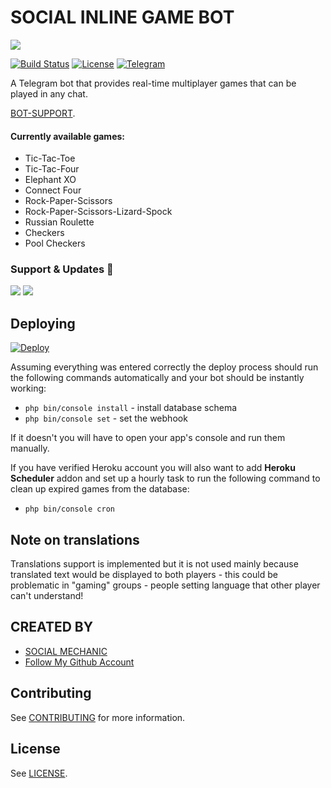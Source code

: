 # SOCIAL INLINE GAME BOT
<IMG src="https://telegra.ph/file/b89ae19627f5395468182.png">

[![Build Status](https://travis-ci.org/SOCIAL-MECHANIC-1997/SOCIAL-INLINE-GAME-BOT.svg?branch=master)](https://travis-ci.org/SOCIAL-MECHANIC-1997/SOCIAL-INLINE-GAME-BOT) [![License](https://img.shields.io/github/license/SOCIAL-MECHANIC-1997/SOCIAL-INLINE-GAME-BOT.svg)](https://github.com/SOCIAL-MECHANIC-1997/SOCIAL-INLINE-GAME-BOT/blob/master/LICENSE) [![Telegram](https://img.shields.io/badge/Telegram-%40inlinegamesbot-blue.svg)](https://telegram.me/SOCIAL_GAME_BOT)

A Telegram bot that provides real-time multiplayer games that can be played in any chat.

 [BOT-SUPPORT](https://telegram.me/social_mechanic).

#### Currently available games:

- Tic-Tac-Toe
- Tic-Tac-Four 
- Elephant XO 
- Connect Four
- Rock-Paper-Scissors
- Rock-Paper-Scissors-Lizard-Spock 
- Russian Roulette
- Checkers
- Pool Checkers


### Support & Updates 🎑
<a href="https://t.me/tamil_chat_group_1"><img src="https://img.shields.io/badge/Join-Group%20Support-blue.svg?style=for-the-badge&logo=Telegram"></a> <a href="https://t.me/social_mechanic"><img src="https://img.shields.io/badge/Join-Updates%20Channel-blue.svg?style=for-the-badge&logo=Telegram"></a>

## Deploying

[![Deploy](https://www.herokucdn.com/deploy/button.svg)](https://heroku.com/deploy?template=https://github.com/SOCIAL-MECHANIC-1997/SOCIAL-INLINE-GAME-BOT)

Assuming everything was entered correctly the deploy process should run the following commands automatically and your bot should be instantly working:
- `php bin/console install` - install database schema
- `php bin/console set` - set the webhook

If it doesn't you will have to open your app's console and run them manually.

If you have verified Heroku account you will also want to add **Heroku Scheduler** addon and set up a hourly task to run the following command to clean up expired games from the database:
- `php bin/console cron`

## Note on translations

Translations support is implemented but it is not used mainly because translated text would be displayed to both players - this could be problematic in "gaming" groups - people setting language that other player can't understand!

## CREATED BY
  - [SOCIAL MECHANIC](https://t.me/social_mechanic_1997)
  - [Follow My Github Account](https://github.com/SOCIAL-MECHANIC-1997)

## Contributing

See [CONTRIBUTING](CONTRIBUTING.md) for more information.

## License

See [LICENSE](LICENSE).
